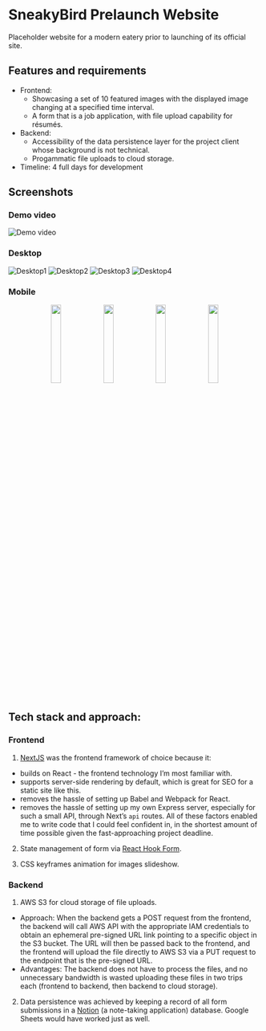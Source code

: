 # SneakyBird Prelaunch Website
Placeholder website for a modern eatery prior to launching of its official site.

## Features and requirements
- Frontend:
  - Showcasing a set of 10 featured images with the displayed image changing at a specified time interval.
  - A form that is a job application, with file upload capability for résumés.
- Backend:
  - Accessibility of the data persistence layer for the project client whose background is not technical.
  - Progammatic file uploads to cloud storage.
- Timeline: 4 full days for development

## Screenshots
### Demo video
![Demo video](https://i.imgur.com/gY5SVAh.gif)
### Desktop
![Desktop1](https://i.imgur.com/FctuGVv.png)
![Desktop2](https://i.imgur.com/zRE4GA7.png)
![Desktop3](https://i.imgur.com/szI3ZAj.png)
![Desktop4](https://i.imgur.com/E6KW5eN.png)
### Mobile
<div align="center" width="100%">
  <img src="https://i.imgur.com/KnczUs8.jpg" width="20%" />
  <img src="https://i.imgur.com/nAT4Otu.png" width="20%" />
  <img src="https://i.imgur.com/OchgmiT.png" width="20%" />
  <img src="https://i.imgur.com/MKXBbYv.png" width="20%" />
</div>

## Tech stack and approach:
### Frontend
1. [NextJS](https://nextjs.org/) was the frontend framework of choice because it:
- builds on React - the frontend technology I’m most familiar with.
- supports server-side rendering by default, which is great for SEO for a static site like this.
- removes the hassle of setting up Babel and Webpack for React.
- removes the hassle of setting up my own Express server, especially for such a small API, through Next’s `api` routes.
All of these factors enabled me to write code that I could feel confident in, in the shortest amount of time possible given the fast-approaching project deadline.

2. State management of form via [React Hook Form](https://react-hook-form.com/).

3. CSS keyframes animation for images slideshow.

### Backend
1. AWS S3 for cloud storage of file uploads.
- Approach: When the backend gets a POST request from the frontend, the backend will call AWS API with the appropriate IAM credentials to obtain an ephemeral pre-signed URL link pointing to a specific object in the S3 bucket. The URL will then be passed back to the frontend, and the frontend will upload the file directly to AWS S3 via a PUT request to the endpoint that is the pre-signed URL.
- Advantages: The backend does not have to process the files, and no unnecessary bandwidth is wasted uploading these files in two trips each (frontend to backend, then backend to cloud storage).

2. Data persistence was achieved by keeping a record of all form submissions in a [Notion](https://developers.notion.com/) (a note-taking application) database. Google Sheets would have worked just as well.

